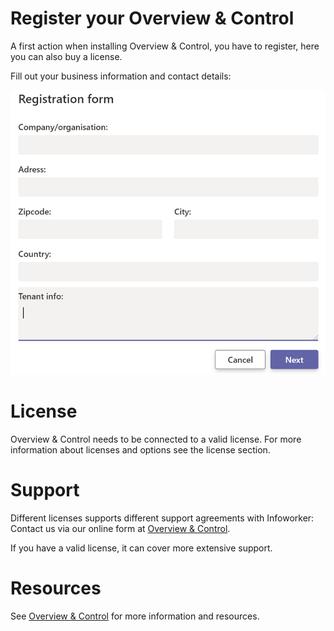 # Register your Overview & Control
A first action when installing Overview & Control, you have to register, here you can also buy a license. 

Fill out your business information and contact details:

![Registration_form (2).png](https://raw.githubusercontent.com/Infoworker/teamscontrol/master/.attachments/Registration_form%20(2)-bcc452f3-e9b9-4b96-82ef-5db37b2bc4d3.png)

# License
Overview & Control needs to be connected to a valid license. For more information about licenses and options see the license section.

# Support
Different licenses supports different support agreements with Infoworker:
Contact us via our online form at <a href="https://teamscontrol.com/contact/" target="_blank">Overview & Control</a>.

If you have a valid license, it can cover more extensive support.

# Resources
See <a href="http://teamscontrol.com/" target="_blank">Overview & Control</a> for more information and resources.